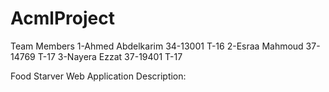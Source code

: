 # AcmlProject

Team Members
  1-Ahmed Abdelkarim    34-13001    T-16
  2-Esraa Mahmoud       37-14769    T-17
  3-Nayera Ezzat        37-19401    T-17
 
Food Starver Web Application Description:
